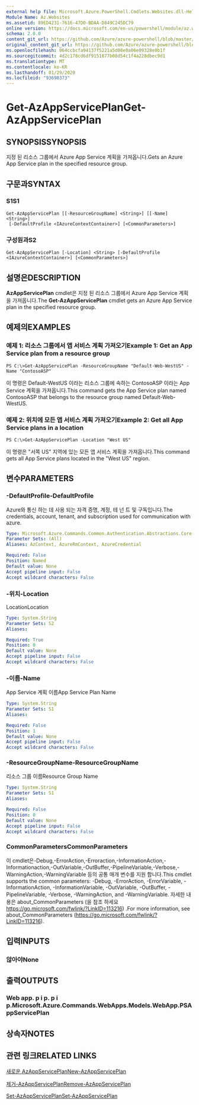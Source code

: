 ```yaml
---
external help file: Microsoft.Azure.PowerShell.Cmdlets.Websites.dll-Help.xml
Module Name: Az.Websites
ms.assetid: 89ED4231-7616-47D0-BDAA-D849C245DC79
online version: https://docs.microsoft.com/en-us/powershell/module/az.websites/get-azappserviceplan
schema: 2.0.0
content_git_url: https://github.com/Azure/azure-powershell/blob/master/src/Websites/Websites/help/Get-AzAppServicePlan.md
original_content_git_url: https://github.com/Azure/azure-powershell/blob/master/src/Websites/Websites/help/Get-AzAppServicePlan.md
ms.openlocfilehash: 064ccbcfa94137f5221a5d08e0a06e09328e0b1f
ms.sourcegitcommit: 4d2c178cd6df9151877b08d54c1f4a228dbec9d1
ms.translationtype: MT
ms.contentlocale: ko-KR
ms.lasthandoff: 01/29/2020
ms.locfileid: "93698373"
---
```

# <span data-ttu-id="b8f64-101">Get-AzAppServicePlan</span><span class="sxs-lookup"><span data-stu-id="b8f64-101">Get-AzAppServicePlan</span></span>

## <span data-ttu-id="b8f64-102">SYNOPSIS</span><span class="sxs-lookup"><span data-stu-id="b8f64-102">SYNOPSIS</span></span>
<span data-ttu-id="b8f64-103">지정 된 리소스 그룹에서 Azure App Service 계획을 가져옵니다.</span><span class="sxs-lookup"><span data-stu-id="b8f64-103">Gets an Azure App Service plan in the specified resource group.</span></span>

## <span data-ttu-id="b8f64-104">구문과</span><span class="sxs-lookup"><span data-stu-id="b8f64-104">SYNTAX</span></span>

### <span data-ttu-id="b8f64-105">S1</span><span class="sxs-lookup"><span data-stu-id="b8f64-105">S1</span></span>
```
Get-AzAppServicePlan [[-ResourceGroupName] <String>] [[-Name] <String>]
 [-DefaultProfile <IAzureContextContainer>] [<CommonParameters>]
```

### <span data-ttu-id="b8f64-106">구성원과</span><span class="sxs-lookup"><span data-stu-id="b8f64-106">S2</span></span>
```
Get-AzAppServicePlan [-Location] <String> [-DefaultProfile <IAzureContextContainer>] [<CommonParameters>]
```

## <span data-ttu-id="b8f64-107">설명은</span><span class="sxs-lookup"><span data-stu-id="b8f64-107">DESCRIPTION</span></span>
<span data-ttu-id="b8f64-108">**AzAppServicePlan** cmdlet은 지정 된 리소스 그룹에서 Azure App Service 계획을 가져옵니다.</span><span class="sxs-lookup"><span data-stu-id="b8f64-108">The **Get-AzAppServicePlan** cmdlet gets an Azure App Service plan in the specified resource group.</span></span>

## <span data-ttu-id="b8f64-109">예제의</span><span class="sxs-lookup"><span data-stu-id="b8f64-109">EXAMPLES</span></span>

### <span data-ttu-id="b8f64-110">예제 1: 리소스 그룹에서 앱 서비스 계획 가져오기</span><span class="sxs-lookup"><span data-stu-id="b8f64-110">Example 1: Get an App Service plan from a resource group</span></span>
```
PS C:\>Get-AzAppServicePlan -ResourceGroupName "Default-Web-WestUS" -Name "ContosoASP"
```

<span data-ttu-id="b8f64-111">이 명령은 Default-WestUS 이라는 리소스 그룹에 속하는 ContosoASP 이라는 App Service 계획을 가져옵니다.</span><span class="sxs-lookup"><span data-stu-id="b8f64-111">This command gets the App Service plan named ContosoASP that belongs to the resource group named Default-Web-WestUS.</span></span>

### <span data-ttu-id="b8f64-112">예제 2: 위치에 모든 앱 서비스 계획 가져오기</span><span class="sxs-lookup"><span data-stu-id="b8f64-112">Example 2: Get all App Service plans in a location</span></span>
```
PS C:\>Get-AzAppServicePlan -Location "West US"
```

<span data-ttu-id="b8f64-113">이 명령은 "서쪽 US" 지역에 있는 모든 앱 서비스 계획을 가져옵니다.</span><span class="sxs-lookup"><span data-stu-id="b8f64-113">This command gets all App Service plans located in the "West US" region.</span></span>

## <span data-ttu-id="b8f64-114">변수</span><span class="sxs-lookup"><span data-stu-id="b8f64-114">PARAMETERS</span></span>

### <span data-ttu-id="b8f64-115">-DefaultProfile</span><span class="sxs-lookup"><span data-stu-id="b8f64-115">-DefaultProfile</span></span>
<span data-ttu-id="b8f64-116">Azure와 통신 하는 데 사용 되는 자격 증명, 계정, 테 넌 트 및 구독입니다.</span><span class="sxs-lookup"><span data-stu-id="b8f64-116">The credentials, account, tenant, and subscription used for communication with azure.</span></span>

```yaml
Type: Microsoft.Azure.Commands.Common.Authentication.Abstractions.Core.IAzureContextContainer
Parameter Sets: (All)
Aliases: AzContext, AzureRmContext, AzureCredential

Required: False
Position: Named
Default value: None
Accept pipeline input: False
Accept wildcard characters: False
```

### <span data-ttu-id="b8f64-117">-위치</span><span class="sxs-lookup"><span data-stu-id="b8f64-117">-Location</span></span>
<span data-ttu-id="b8f64-118">Location</span><span class="sxs-lookup"><span data-stu-id="b8f64-118">Location</span></span> 

```yaml
Type: System.String
Parameter Sets: S2
Aliases:

Required: True
Position: 0
Default value: None
Accept pipeline input: False
Accept wildcard characters: False
```

### <span data-ttu-id="b8f64-119">-이름</span><span class="sxs-lookup"><span data-stu-id="b8f64-119">-Name</span></span>
<span data-ttu-id="b8f64-120">App Service 계획 이름</span><span class="sxs-lookup"><span data-stu-id="b8f64-120">App Service Plan Name</span></span>

```yaml
Type: System.String
Parameter Sets: S1
Aliases:

Required: False
Position: 1
Default value: None
Accept pipeline input: False
Accept wildcard characters: False
```

### <span data-ttu-id="b8f64-121">-ResourceGroupName</span><span class="sxs-lookup"><span data-stu-id="b8f64-121">-ResourceGroupName</span></span>
<span data-ttu-id="b8f64-122">리소스 그룹 이름</span><span class="sxs-lookup"><span data-stu-id="b8f64-122">Resource Group Name</span></span>

```yaml
Type: System.String
Parameter Sets: S1
Aliases:

Required: False
Position: 0
Default value: None
Accept pipeline input: False
Accept wildcard characters: False
```

### <span data-ttu-id="b8f64-123">CommonParameters</span><span class="sxs-lookup"><span data-stu-id="b8f64-123">CommonParameters</span></span>
<span data-ttu-id="b8f64-124">이 cmdlet은-Debug,-ErrorAction,-Erroraction,-InformationAction,-Informationaction,-OutVariable,-OutBuffer,-PipelineVariable,-Verbose,-WarningAction,-WarningVariable 등의 공통 매개 변수를 지원 합니다.</span><span class="sxs-lookup"><span data-stu-id="b8f64-124">This cmdlet supports the common parameters: -Debug, -ErrorAction, -ErrorVariable, -InformationAction, -InformationVariable, -OutVariable, -OutBuffer, -PipelineVariable, -Verbose, -WarningAction, and -WarningVariable.</span></span> <span data-ttu-id="b8f64-125">자세한 내용은 about_CommonParameters (을 참조 하세요 https://go.microsoft.com/fwlink/?LinkID=113216) .</span><span class="sxs-lookup"><span data-stu-id="b8f64-125">For more information, see about_CommonParameters (https://go.microsoft.com/fwlink/?LinkID=113216).</span></span>

## <span data-ttu-id="b8f64-126">입력</span><span class="sxs-lookup"><span data-stu-id="b8f64-126">INPUTS</span></span>

### <span data-ttu-id="b8f64-127">않아야</span><span class="sxs-lookup"><span data-stu-id="b8f64-127">None</span></span>

## <span data-ttu-id="b8f64-128">출력</span><span class="sxs-lookup"><span data-stu-id="b8f64-128">OUTPUTS</span></span>

### <span data-ttu-id="b8f64-129">Web app. p i p. p i p.</span><span class="sxs-lookup"><span data-stu-id="b8f64-129">Microsoft.Azure.Commands.WebApps.Models.WebApp.PSAppServicePlan</span></span>

## <span data-ttu-id="b8f64-130">상속자</span><span class="sxs-lookup"><span data-stu-id="b8f64-130">NOTES</span></span>

## <span data-ttu-id="b8f64-131">관련 링크</span><span class="sxs-lookup"><span data-stu-id="b8f64-131">RELATED LINKS</span></span>

[<span data-ttu-id="b8f64-132">새로운 AzAppServicePlan</span><span class="sxs-lookup"><span data-stu-id="b8f64-132">New-AzAppServicePlan</span></span>](./New-AzAppServicePlan.md)

[<span data-ttu-id="b8f64-133">제거-AzAppServicePlan</span><span class="sxs-lookup"><span data-stu-id="b8f64-133">Remove-AzAppServicePlan</span></span>](./Remove-AzAppServicePlan.md)

[<span data-ttu-id="b8f64-134">Set-AzAppServicePlan</span><span class="sxs-lookup"><span data-stu-id="b8f64-134">Set-AzAppServicePlan</span></span>](./Set-AzAppServicePlan.md)


